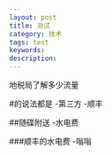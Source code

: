 ```yaml
---
layout: post
title: 测试
category: 技术
tags: test
keywords:
description:
---
```



地税局了解多少流量

#的说法都是
-第三方
-顺丰

##随碟附送
-水电费

###顺丰的水电费
-嗡嗡
